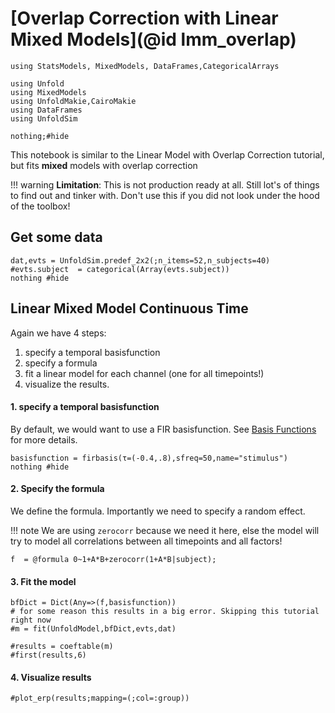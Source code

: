 # [Overlap Correction with Linear Mixed Models](@id lmm_overlap)

```@example Main
using StatsModels, MixedModels, DataFrames,CategoricalArrays

using Unfold
using MixedModels
using UnfoldMakie,CairoMakie
using DataFrames
using UnfoldSim

nothing;#hide
```


This notebook is similar to the Linear Model with Overlap Correction tutorial, but fits **mixed** models with overlap correction

!!! warning 
    **Limitation**: This is not production ready at all. Still lot's of things to find out and tinker with. Don't use this if you did not look under the hood of the toolbox!

## Get some  data

```@example Main
dat,evts = UnfoldSim.predef_2x2(;n_items=52,n_subjects=40)
#evts.subject  = categorical(Array(evts.subject))
nothing #hide
```


## Linear **Mixed** Model Continuous Time
Again we have 4 steps:
1. specify a temporal basisfunction
2. specify a formula
3. fit a linear model for each channel (one for all timepoints!)
4. visualize the results.

#### 1. specify a temporal basisfunction
By default, we would want to use a FIR basisfunction. See [Basis Functions](@ref) for more details.
```@example Main
basisfunction = firbasis(τ=(-0.4,.8),sfreq=50,name="stimulus")
nothing #hide
```




#### 2. Specify the formula
We define the formula. Importantly we need to specify a random effect. 

!!! note
    We are using `zerocorr` because we need it here, else the model will try to model all correlations between all timepoints and all factors!

```@example Main
f  = @formula 0~1+A*B+zerocorr(1+A*B|subject);
```


#### 3. Fit the model
```@example Main
bfDict = Dict(Any=>(f,basisfunction))
# for some reason this results in a big error. Skipping this tutorial right now
#m = fit(UnfoldModel,bfDict,evts,dat) 

#results = coeftable(m)
#first(results,6)
```


#### 4. Visualize results

```@example Main
#plot_erp(results;mapping=(;col=:group))
```
